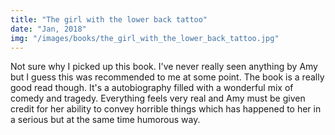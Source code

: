 ```yaml
---
title: "The girl with the lower back tattoo"
date: "Jan, 2018"
img: "/images/books/the_girl_with_the_lower_back_tattoo.jpg"
---
```

Not sure why I picked up this book. I've never really seen anything by Amy but I guess this
was recommended to me at some point. The book is a really good read though.
It's a autobiography filled with a wonderful mix of comedy and tragedy.
Everything feels very real and Amy must be given credit for her ability to 
convey horrible things which has happened to her in a serious but at the same time
humorous way.